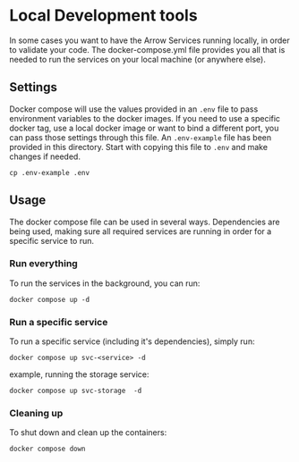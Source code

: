 # Local Development tools

In some cases you want to have the Arrow Services running locally, in order to validate your code.
The docker-compose.yml file provides you all that is needed to run the services on your local machine (or anywhere else).

## Settings

Docker compose will use the values provided in an `.env` file to pass environment variables to the docker images.
If you need to use a specific docker tag, use a local docker image or want to bind a different port, you can pass those settings through this file.
An `.env-example` file has been provided in this directory. Start with copying this file to `.env` and make changes if needed.

```
cp .env-example .env
```

## Usage

The docker compose file can be used in several ways.
Dependencies are being used, making sure all required services are running in order for a specific service to run.

### Run everything
To run the services in the background, you can run:
```
docker compose up -d
```

### Run a specific service
To run a specific service (including it's dependencies), simply run:
```
docker compose up svc-<service> -d 
```

example, running the storage service:
```
docker compose up svc-storage  -d 
```

### Cleaning up
To shut down and clean up the containers:
```
docker compose down
```
